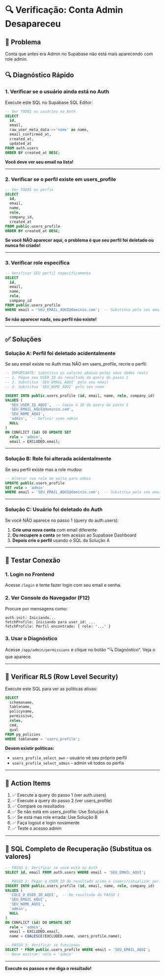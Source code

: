 # 🔍 Verificação: Conta Admin Desapareceu

## 🚨 **Problema**

Conta que antes era Admin no Supabase não está mais aparecendo com role admin.

## 🔍 **Diagnóstico Rápido**

### **1. Verificar se o usuário ainda está no Auth**

Execute este SQL no Supabase SQL Editor:

```sql
-- Ver TODOS os usuários no Auth
SELECT 
  id,
  email,
  raw_user_meta_data->>'name' as name,
  email_confirmed_at,
  created_at,
  updated_at
FROM auth.users
ORDER BY created_at DESC;
```

**Você deve ver seu email na lista!**

---

### **2. Verificar se o perfil existe em users_profile**

```sql
-- Ver TODOS os perfis
SELECT 
  id,
  email,
  name,
  role,
  company_id,
  created_at
FROM public.users_profile
ORDER BY created_at DESC;
```

**Se você NÃO aparecer aqui, o problema é que seu perfil foi deletado ou nunca foi criado!**

---

### **3. Verificar role específica**

```sql
-- Verificar SEU perfil especificamente
SELECT 
  id,
  email,
  name,
  role,
  company_id
FROM public.users_profile
WHERE email = 'SEU_EMAIL_AQUI@dominio.com';  -- Substitua pelo seu email
```

**Se não aparecer nada, seu perfil não existe!**

---

## ✅ **Soluções**

### **Solução A: Perfil foi deletado acidentalmente**

Se seu email existe no Auth mas NÃO em users_profile, recrie o perfil:

```sql
-- IMPORTANTE: Substitua os valores abaixo pelos seus dados reais
-- 1. Pegue seu USER_ID do resultado da query do passo 1
-- 2. Substitua 'SEU_EMAIL_AQUI' pelo seu email
-- 3. Substitua 'SEU_NOME_AQUI' pelo seu nome

INSERT INTO public.users_profile (id, email, name, role, company_id)
VALUES (
  'SEU_USER_ID_AQUI',  -- Copie o ID da query do passo 1
  'SEU_EMAIL_AQUI@dominio.com',
  'SEU_NOME_AQUI',
  'admin',  -- Definir como admin
  NULL
)
ON CONFLICT (id) DO UPDATE SET
  role = 'admin',
  email = EXCLUDED.email;
```

---

### **Solução B: Role foi alterada acidentalmente**

Se seu perfil existe mas a role mudou:

```sql
-- Alterar sua role de volta para admin
UPDATE public.users_profile
SET role = 'admin'
WHERE email = 'SEU_EMAIL_AQUI@dominio.com';  -- Substitua pelo seu email
```

---

### **Solução C: Usuário foi deletado do Auth**

Se você NÃO aparece no passo 1 (query do auth.users):

1. **Crie uma nova conta** com email diferente
2. **Ou recupere a conta** se tem acesso ao Supabase Dashboard
3. **Depois crie o perfil** usando o SQL da Solução A

---

## 🧪 **Testar Conexão**

### **1. Login no Frontend**

Acesse `/login` e tente fazer login com seu email e senha.

### **2. Ver Console do Navegador (F12)**

Procure por mensagens como:
```
auth.init: Iniciando...
fetchProfile: Iniciando para user_id: ...
fetchProfile: Perfil encontrado: { role: '...' }
```

### **3. Usar o Diagnóstico**

Acesse `/app/admin/permissions` e clique no botão "🔍 Diagnóstico". Veja o que aparece.

---

## 🔧 **Verificar RLS (Row Level Security)**

Execute este SQL para ver as políticas ativas:

```sql
SELECT 
  schemaname,
  tablename,
  policyname,
  permissive,
  roles,
  cmd,
  qual
FROM pg_policies
WHERE tablename = 'users_profile';
```

**Devem existir políticas:**
- `users_profile_select_own` - usuário vê seu próprio perfil
- `users_profile_select_admin` - admin vê todos os perfis

---

## 🎯 **Action Items**

1. ✅ Execute a query do passo 1 (ver auth.users)
2. ✅ Execute a query do passo 2 (ver users_profile)
3. ✅ Compare os resultados
4. ✅ Se não está em users_profile: Use Solução A
5. ✅ Se está mas role errada: Use Solução B
6. ✅ Faça logout e login novamente
7. ✅ Teste o acesso admin

---

## 📝 **SQL Completo de Recuperação (Substitua os valores)**

```sql
-- PASSO 1: Verificar se você está no Auth
SELECT id, email FROM auth.users WHERE email = 'SEU_EMAIL_AQUI';

-- PASSO 2: Pegar o USER_ID do resultado acima e inserir/atualizar perfil
INSERT INTO public.users_profile (id, email, name, role, company_id)
VALUES (
  'COLE_O_USER_ID_AQUI',  -- Do resultado do PASSO 1
  'SEU_EMAIL_AQUI',
  'SEU_NOME_AQUI',
  'admin',
  NULL
)
ON CONFLICT (id) DO UPDATE SET
  role = 'admin',
  email = EXCLUDED.email,
  name = COALESCE(EXCLUDED.name, users_profile.name);

-- PASSO 3: Verificar se funcionou
SELECT * FROM public.users_profile WHERE email = 'SEU_EMAIL_AQUI';
-- Deve mostrar: role = 'admin'
```

---

**Execute os passos e me diga o resultado!**

